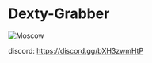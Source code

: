 #                   Dexty-Grabber
![Moscow](https://github.com/Dexty0/Dexty-Grabber/assets/142938712/4dc91f76-0ec9-4bac-98d3-c5a40566c2e4)
                                
discord: https://discord.gg/bXH3zwmHtP
